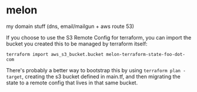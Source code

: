 # melon
my domain stuff (dns, email/mailgun + aws route 53)

If you choose to use the S3 Remote Config for terraform,
you can import the bucket you created this to be managed
by terraform itself:

```
terraform import aws_s3_bucket.bucket melon-terraform-state-foo-dot-com
```

There's probably a better way to bootstrap this by
using `terraform plan -target`, creating the s3 bucket
defined in main.tf, and then migrating the state to a
remote config that lives in that same bucket.
